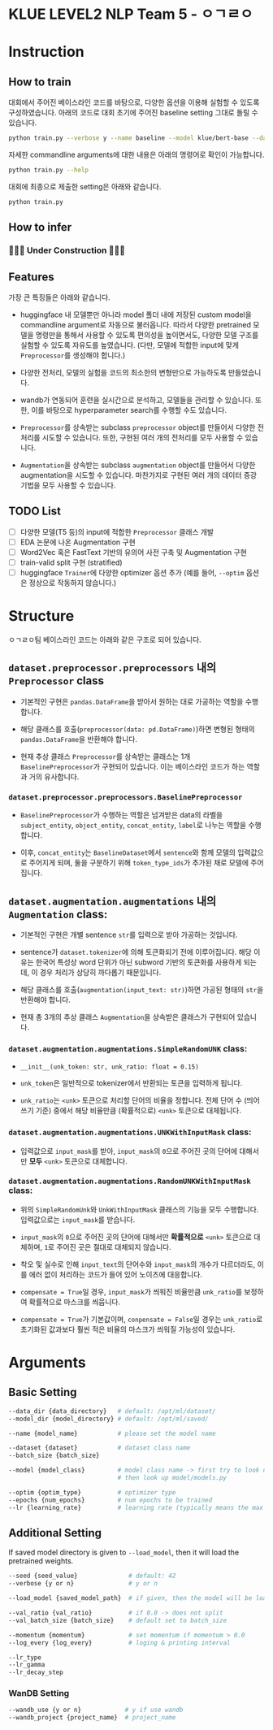 # KLUE LEVEL2 NLP Team 5 - ㅇㄱㄹㅇ

# Instruction

## How to train

대회에서 주어진 베이스라인 코드를 바탕으로, 다양한 옵션을 이용해 실험할 수 있도록 구성하였습니다. 아래의 코드로 대회 초기에 주어진 baseline setting 그대로 돌릴 수 있습니다. 

```bash
python train.py --verbose y --name baseline --model klue/bert-base --dataset BaselineDataset --data_dir /opt/ml/dataset --preprocessor BaselinePreprocessor --epochs 1
```

자세한 commandline arguments에 대한 내용은 아래의 명령어로 확인이 가능합니다.

```bash
python train.py --help
```

대회에 최종으로 제출한 setting은 아래와 같습니다.

```bash
python train.py
```

## How to infer

### 🚧🚧🚧 Under Construction 🚧🚧🚧

## Features

가장 큰 특징들은 아래와 같습니다.

* huggingface 내 모델뿐만 아니라 model 폴더 내에 저장된 custom model을 commandline argument로 자동으로 불러옵니다. 따라서 다양한 pretrained 모델을 명령만을 통해서 사용할 수 있도록 편의성을 높이면서도, 다양한 모델 구조를 실험할 수 있도록 자유도를 높였습니다. (다만, 모델에 적합한 input에 맞게 `Preprocessor`를 생성해야 합니다.)

* 다양한 전처리, 모델의 실험을 코드의 최소한의 변형만으로 가능하도록 만들었습니다.

* wandb가 연동되어 훈련을 실시간으로 분석하고, 모델들을 관리할 수 있습니다. 또한, 이를 바탕으로 hyperparameter search를 수행할 수도 있습니다.

* `Preprocessor`를 상속받는 subclass `preprocessor` object를 만들어서 다양한 전처리를 시도할 수 있습니다. 또한, 구현된 여러 개의 전처리를 모두 사용할 수 있습니다.

* `Augmentation`을 상속받는 subclass `augmentation` object를 만들어서 다양한 augmentation을 시도할 수 있습니다. 마찬가지로 구현된 여러 개의 데이터 증강 기법을 모두 사용할 수 있습니다.

## TODO List

- [ ] 다양한 모델(T5 등)의 input에 적합한 `Preprocessor` 클래스 개발
- [ ] EDA 논문에 나온 Augmentation 구현
- [ ] Word2Vec 혹은 FastText 기반의 유의어 사전 구축 및 Augmentation 구현
- [ ] train-valid split 구현 (stratified)
- [ ] huggingface `Trainer`에 다양한 optimizer 옵션 추가 (예를 들어, `--optim` 옵션은 정상으로 작동하지 않습니다.)

# Structure

ㅇㄱㄹㅇ팀 베이스라인 코드는 아래와 같은 구조로 되어 있습니다.

## `dataset.preprocessor.preprocessors` 내의 `Preprocessor` class

* 기본적인 구현은 `pandas.DataFrame`을 받아서 원하는 대로 가공하는 역할을 수행합니다.

* 해당 클래스를 호출(`preprocessor(data: pd.DataFrame)`)하면 변형된 형태의 `pandas.DataFrame`을 반환해야 합니다.

* 현재 추상 클래스 `Preprocessor`를 상속받는 클래스는 1개 `BaselinePreprocessor`가 구현되어 있습니다. 이는 베이스라인 코드가 하는 역할과 거의 유사합니다.

### `dataset.preprocessor.preprocessors.BaselinePreprocessor`

* `BaselinePreprocessor`가 수행하는 역할은 넘겨받은 data의 라벨을 `subject_entity`, `object_entity`, `concat_entity`, `label`로 나누는 역할을 수행합니다. 

* 이후, `concat_entity`는 `BaselineDataset`에서 `sentence`와 함께 모델의 입력값으로 주어지게 되며, 둘을 구분하기 위해 `token_type_ids`가 추가된 채로 모델에 주어집니다.

## `dataset.augmentation.augmentations` 내의 `Augmentation` class: 

* 기본적인 구현은 개별 sentence `str`를 입력으로 받아 가공하는 것입니다.

* sentence가 `dataset.tokenizer`에 의해 토큰화되기 전에 이루어집니다. 해당 이유는 한국어 특성상 word 단위가 아닌 subword 기반의 토큰화를 사용하게 되는데, 이 경우 처리가 상당히 까다롭기 때문입니다.

* 해당 클래스를 호출(`augmentation(input_text: str)`)하면 가공된 형태의 `str`을 반환해야 합니다.

* 현재 총 3개의 추상 클래스 `Augmentation`을 상속받은 클래스가 구현되어 있습니다.

### `dataset.augmentation.augmentations.SimpleRandomUNK` class:

* `__init__(unk_token: str, unk_ratio: float = 0.15)`

* `unk_token`은 일반적으로 tokenizer에서 반환되는 토큰을 입력하게 됩니다.

* `unk_ratio`는 `<unk>` 토큰으로 처리할 단어의 비율을 정합니다. 전체 단어 수 (띄어쓰기 기준) 중에서 해당 비율만큼 (확률적으로) `<unk>` 토큰으로 대체됩니다.

### `dataset.augmentation.augmentations.UNKWithInputMask` class:

* 입력값으로 `input_mask`를 받아, `input_mask`의 `0`으로 주어진 곳의 단어에 대해서만 **모두** `<unk>` 토큰으로 대체합니다.

### `dataset.augmentation.augmentations.RandomUNKWithInputMask` class:

* 위의 `SimpleRandomUnk`와 `UnkWithInputMask` 클래스의 기능을 모두 수행합니다. 입력값으로는 `input_mask`를 받습니다.

* `input_mask`의 `0`으로 주어진 곳의 단어에 대해서만 **확률적으로** `<unk>` 토큰으로 대체하며, `1`로 주어진 곳은 절대로 대체되지 않습니다. 

* 착오 및 실수로 인해 `input_text`의 단어수와 `input_mask`의 개수가 다르더라도, 이를 에러 없이 처리하는 코드가 들어 있어 노이즈에 대응합니다. 

* `compensate = True`일 경우, `input_mask`가 씌워진 비율만큼 `unk_ratio`를 보정하여 확률적으로 마스크를 씌웁니다.

* `compensate = True`가 기본값이며, `conpensate = False`일 경우는 `unk_ratio`로 초기화된 값과보다 훨씬 적은 비율의 마스크가 씌워질 가능성이 있습니다.

# Arguments

## Basic Setting

```bash
--data_dir {data_directory}   # default: /opt/ml/dataset/
--model_dir {model_directory} # default: /opt/ml/saved/

--name {model_name}           # please set the model name

--dataset {dataset}           # dataset class name
--batch_size {batch_size}

--model {model_class}         # model class name -> first try to look up model/{model}.py, 
                              # then look up model/models.py

--optim {optim_type}          # optimizer type
--epochs {num_epochs}         # num epochs to be trained
--lr {learning_rate}          # learning rate (typically means the max lr)
```

## Additional Setting

If saved model directory is given to `--load_model`, then it will load the pretrained weights.

```bash
--seed {seed_value}              # default: 42
--verbose {y or n}               # y or n

--load_model {saved_model_path}  # if given, then the model will be loaded

--val_ratio {val_ratio}          # if 0.0 -> does not split
--val_batch_size {batch_size}    # default set to batch_size

--momentum {momentum}            # set momentum if momentum > 0.0
--log_every {log_every}          # loging & printing interval

--lr_type
--lr_gamma
--lr_decay_step
```

### WanDB Setting

```bash
--wandb_use {y or n}            # y if use wandb
--wandb_project {project_name}  # project_name
```